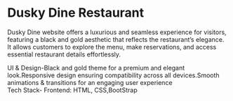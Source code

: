  # Dusky Dine Restaurant
Dusky Dine website offers a luxurious and seamless experience for visitors, featuring a black and gold aesthetic that reflects the restaurant’s elegance. It allows customers to explore the menu, make reservations, and access essential restaurant details effortlessly.

   UI & Design-Black and gold theme for a premium and elegant look.Responsive design ensuring compatibility across all devices.Smooth animations & transitions for an engaging user experience                                                                                                                                                                
   Tech Stack- Frontend: HTML, CSS,BootStrap


